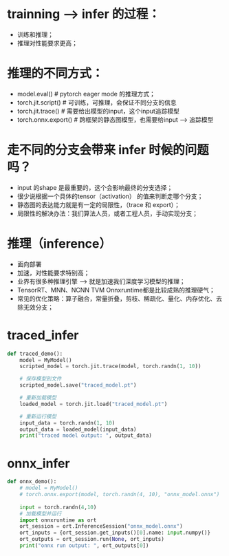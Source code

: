 # trainning --> infer 的过程：
- 训练和推理；
- 推理对性能要求更高；

# 推理的不同方式：
- model.eval() # pytorch eager mode 的推理方式；
- torch.jit.script() # 可训练，可推理，会保证不同分支的信息
- torch.jit.trace() # 需要给出模型的input，这个input追踪模型
- torch.onnx.export() # 跨框架的静态图模型，也需要给input --> 追踪模型

# 走不同的分支会带来 infer 时候的问题吗？
- input 的shape 是最重要的，这个会影响最终的分支选择；
- 很少说根据一个具体的tensor（activation） 的值来判断走哪个分支；
- 静态图的表达能力就是有一定的局限性，（trace 和 export）；
- 局限性的解决办法：我们算法人员，或者工程人员，手动实现分支；

# 推理（inference）
- 面向部署
- 加速，对性能要求特别高；
- 业界有很多种推理引擎 --> 就是加速我们深度学习模型的推理；
- TensorRT、MNN、NCNN TVM Onnxruntime都是比较成熟的推理硬气；
- 常见的优化策略：算子融合，常量折叠，剪枝、稀疏化、量化、内存优化、去除无效分支；

# traced_infer
```python
def traced_demo():
    model = MyModel()
    scripted_model = torch.jit.trace(model, torch.randn(1, 10))

    # 保存模型到文件
    scripted_model.save("traced_model.pt")

    # 重新加载模型
    loaded_model = torch.jit.load("traced_model.pt")

    # 重新运行模型
    input_data = torch.randn(1, 10)
    output_data = loaded_model(input_data)
    print("traced model output: ", output_data)
```

# onnx_infer
```python
def onnx_demo():
    # model = MyModel()
    # torch.onnx.export(model, torch.randn(4, 10), "onnx_model.onnx")
    
    input = torch.randn(4,10)
    # 加载模型并运行
    import onnxruntime as ort
    ort_session = ort.InferenceSession("onnx_model.onnx")
    ort_inputs = {ort_session.get_inputs()[0].name: input.numpy()}
    ort_outputs = ort_session.run(None, ort_inputs)
    print("onnx run output: ", ort_outputs[0])
```      